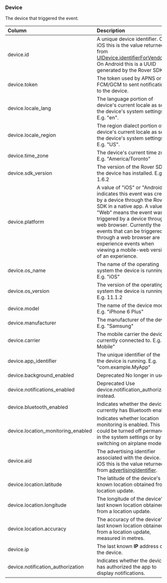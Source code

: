 ### Device

The device that triggered the event.

| Column | Description |
| :--- | :--- |
| device.id | A unique device identifier. On iOS this is the value returned from [UIDevice.identifierForVendor](https://developer.apple.com/documentation/uikit/uidevice/1620059-identifierforvendor). On Android this is a UUID generated by the Rover SDK. |
| device.token | The token used by APNS or FCM/GCM to sent notifications to the device. |
| device.locale_lang | The language portion of device's current locale as set in the device's system settings. E.g. "en". |
| device.locale_region | The region dialect portion of device's current locale as set in the device's system settings. E.g. "US". |
| device.time_zone | The device's current time zone. E.g. "America/Toronto" |
| device.sdk_version | The version of the Rover SDK the device has installed. E.g. 1.6.2 |
| device.platform | A value of "iOS" or "Android" indicates this event was created by a device through the Rover SDK in a native app. A value of "Web" means the event was triggered by a device through a web browser. Currently the only events that can be triggered through a web browser are experience events when viewing a mobile-web version of an experience. |
| device.os_name | The name of the operating system the device is running. E.g. "iOS" |
| device.os_version | The version of the operating system the device is running. E.g. 11.1.2 |
| device.model | The name of the device model. E.g. "iPhone 6 Plus" |
| device.manufacturer | The manufacturer of the device. E.g. "Samsung" |
| device.carrier | The mobile carrier the device is currently connected to. E.g. "T-Mobile" |
| device.app_identifier | The unique identifier of the app the device is running. E.g. "com.example.MyApp" |
| device.background_enabled | <span class="deprecated">Deprecated</span> No longer in use. |
| device.notifications_enabled | <span class="deprecated">Deprecated</span> Use device.notification_authorization instead. |
| device.bluetooth_enabled | Indicates whether the device currently has Bluetooth enabled. |
| device.location_monitoring_enabled | Indicates whether location monitoring is enabled. This could be turned off permanently in the system settings or by switching on airplane mode. |
| device.aid | The advertising identifier associated with the device. On iOS this is the value returned from [advertisingIdentifier](https://developer.apple.com/documentation/adsupport/asidentifiermanager/1614151-advertisingidentifier). |
| device.location.latitude | The latitude of the device's last known location obtained from a location update. |
| device.location.longitude | The longitude of the device's last known location obtained from a location update. |
| device.location.accuracy | The accuracy of the device's last known location obtained from a location update, measured in metres. |
| device.ip | The last known **IP** address of the device. |
| device.notification_authorization | Indicates whether the device has authorized the app to display notifications. |
